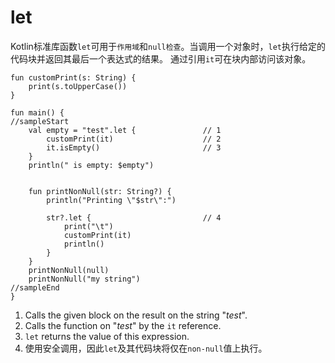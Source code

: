 # let

Kotlin标准库函数`let`可用于`作用域`和`null检查`。当调用一个对象时，`let`执行给定的代码块并返回其最后一个表达式的结果。
通过引用`it`可在块内部访问该对象。

```run-kotlin
fun customPrint(s: String) {
    print(s.toUpperCase())
}

fun main() {
//sampleStart
    val empty = "test".let {               // 1
        customPrint(it)                    // 2
        it.isEmpty()                       // 3
    }
    println(" is empty: $empty")


    fun printNonNull(str: String?) {
        println("Printing \"$str\":")

        str?.let {                         // 4
            print("\t")
            customPrint(it)
            println()
        }
    }
    printNonNull(null)
    printNonNull("my string") 
//sampleEnd
}
```

1. Calls the given block on the result on the string "_test_".
2. Calls the function on "_test_" by the `it` reference.
3. `let` returns the value of this expression.
4. 使用安全调用，因此`let`及其代码块将仅在`non-null`值上执行。

